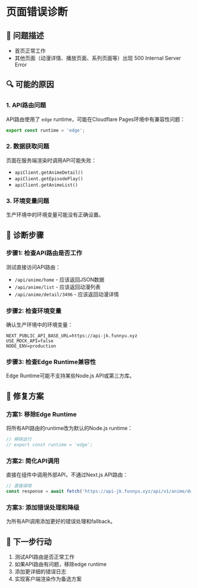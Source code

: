 # 页面错误诊断

## 🐛 问题描述
- 首页正常工作
- 其他页面（动漫详情、播放页面、系列页面等）出现 500 Internal Server Error

## 🔍 可能的原因

### 1. API路由问题
API路由使用了 `edge` runtime，可能在Cloudflare Pages环境中有兼容性问题：

```typescript
export const runtime = 'edge';
```

### 2. 数据获取问题
页面在服务端渲染时调用API可能失败：
- `apiClient.getAnimeDetail()` 
- `apiClient.getEpisodePlay()`
- `apiClient.getAnimeList()`

### 3. 环境变量问题
生产环境中的环境变量可能没有正确设置。

## 🔧 诊断步骤

### 步骤1: 检查API路由是否工作
测试直接访问API路由：
- `/api/anime/home` - 应该返回JSON数据
- `/api/anime/list` - 应该返回动漫列表
- `/api/anime/detail/3496` - 应该返回动漫详情

### 步骤2: 检查环境变量
确认生产环境中的环境变量：
```
NEXT_PUBLIC_API_BASE_URL=https://api-jk.funnyu.xyz
USE_MOCK_API=false
NODE_ENV=production
```

### 步骤3: 检查Edge Runtime兼容性
Edge Runtime可能不支持某些Node.js API或第三方库。

## 🚀 修复方案

### 方案1: 移除Edge Runtime
将所有API路由的runtime改为默认的Node.js runtime：

```typescript
// 移除这行
// export const runtime = 'edge';
```

### 方案2: 简化API调用
直接在组件中调用外部API，不通过Next.js API路由：

```typescript
// 直接调用
const response = await fetch('https://api-jk.funnyu.xyz/api/v1/anime/detail/3496');
```

### 方案3: 添加错误处理和降级
为所有API调用添加更好的错误处理和fallback。

## 📝 下一步行动
1. 测试API路由是否正常工作
2. 如果API路由有问题，移除edge runtime
3. 添加更详细的错误日志
4. 实现客户端渲染作为备选方案